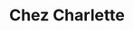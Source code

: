 ---
layout: details
title: "Chez Charlette"
description: "2023"
size: "29,7x42cm gouache on paper"
galleryImages:
  - /assets/img/chez-charlette-2.png
  - /assets/img/chez-charlette.png
---